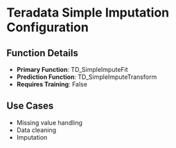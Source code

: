 # Teradata Simple Imputation Configuration

## Function Details
- **Primary Function**: TD_SimpleImputeFit
- **Prediction Function**: TD_SimpleImputeTransform
- **Requires Training**: False

## Use Cases
- Missing value handling
- Data cleaning
- Imputation
